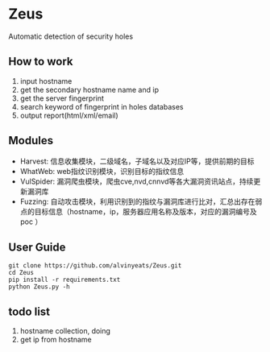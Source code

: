 # Zeus
Automatic detection of security holes

## How to work
1. input hostname
2. get the secondary hostname name and ip
3. get the server fingerprint
4. search keyword of fingerprint in holes databases
5. output report(html/xml/email)

## Modules

- Harvest: 信息收集模块，二级域名，子域名以及对应IP等，提供前期的目标 
- WhatWeb: web指纹识别模块，识别目标的指纹信息
- VulSpider: 漏洞爬虫模块，爬虫cve,nvd,cnnvd等各大漏洞资讯站点，持续更新漏洞库
- Fuzzing: 自动攻击模块，利用识别到的指纹与漏洞库进行比对，汇总出存在弱点的目标信息（hostname，ip，服务器应用名称及版本，对应的漏洞编号及poc ）

## User Guide

```git
git clone https://github.com/alvinyeats/Zeus.git
cd Zeus
pip install -r requirements.txt
python Zeus.py -h

```

## todo list
1. hostname collection, doing
2. get ip from hostname

